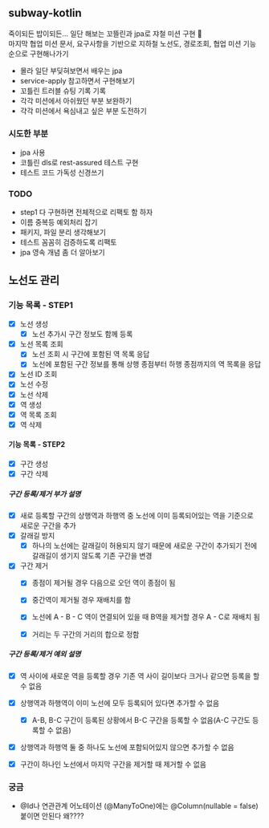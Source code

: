 ## subway-kotlin
죽이되든 밥이되든... 일단 해보는 꼬뜰린과 jpa로 쟈철 미션 구현 🦦  
마지막 협업 미션 문서, 요구사항을 기반으로 지하철 노선도, 경로조회, 협업 미션 기능 순으로 구현해나가기


* 몰라 일단 부딪혀보면서 배우는 jpa
* service-apply 참고하면서 구현해보기
* 꼬틀린 트러블 슈팅 기록 기록
* 각각 미션에서 아쉬웠던 부분 보완하기
* 갹각 미션에서 욕심내고 싶은 부분 도전하기

### 시도한 부분
* jpa 사용
* 코틀린 dls로 rest-assured 테스트 구현
* 테스트 코드 가독성 신경쓰기

### TODO
* step1 다 구현하면 전체적으로 리팩토 함 하자
* 이름 중복등 예외처리 잡기
* 패키지, 파일 분리 생각해보기
* 테스트 꼼꼼히 검증하도록 리팩토
* jpa 영속 개념 좀 더 알아보기

## 노선도 관리
### 기능 목록 - STEP1
- [x] 노선 생성
    - [x] 노선 추가시 구간 정보도 함께 등록
- [x] 노선 목록 조회
    - [x] 노선 조회 시 구간에 포함된 역 목록 응답
    - [x] 노선에 포함된 구간 정보를 통해 상행 종점부터 하행 종점까지의 역 목록을 응답
- [x] 노선 ID 조회
- [x] 노선 수정
- [x] 노선 삭제
- [x] 역 생성
- [x] 역 목록 조회
- [x] 역 삭제

#### 기능 목록 - STEP2
- [x] 구간 생성 
- [x] 구간 삭제

##### 구간 등록/제거 부가 설명
- [x] 새로 등록할 구간의 상행역과 하행역 중 노선에 이미 등록되어있는 역을 기준으로 새로운 구간을 추가
- [x] 갈래길 방지
    - [x] 하나의 노선에는 갈래길이 허용되지 않기 때문에 새로운 구간이 추가되기 전에 갈래길이 생기지 않도록 기존 구간을 변경
- [x] 구간 제거
    - [x] 종점이 제거될 경우 다음으로 오던 역이 종점이 됨
    - [x] 중간역이 제거될 경우 재배치를 함
    - [x] 노선에 A - B - C 역이 연결되어 있을 때 B역을 제거할 경우 A - C로 재배치 됨
    - [x] 거리는 두 구간의 거리의 합으로 정함


##### 구간 등록/제거 예외 설명
- [x] 역 사이에 새로운 역을 등록할 경우 기존 역 사이 길이보다 크거나 같으면 등록을 할 수 없음
- [x] 상행역과 하행역이 이미 노선에 모두 등록되어 있다면 추가할 수 없음
    - [x] A-B, B-C 구간이 등록된 상황에서 B-C 구간을 등록할 수 없음(A-C 구간도 등록할 수 없음)
- [x] 상행역과 하행역 둘 중 하나도 노선에 포함되어있지 않으면 추가할 수 없음
- [x] 구간이 하나인 노선에서 마지막 구간을 제거할 때 제거할 수 없음


### 궁금
* @Id나 연관관계 어노테이션 (@ManyToOne)에는 @Column(nullable = false) 붙이면 안된다 왜????